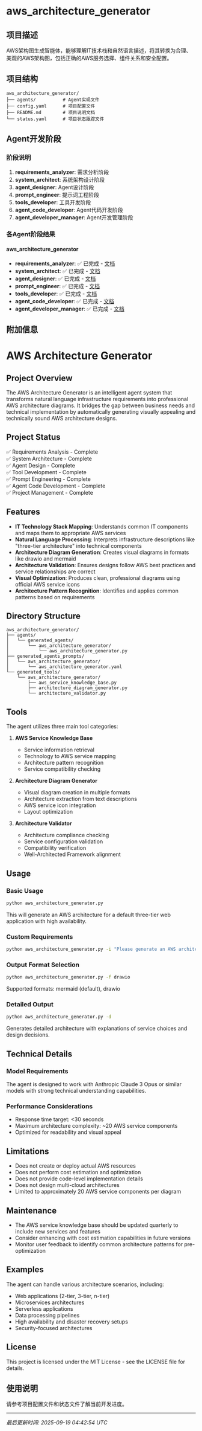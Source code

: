 # aws_architecture_generator

## 项目描述
AWS架构图生成智能体，能够理解IT技术栈和自然语言描述，将其转换为合理、美观的AWS架构图，包括正确的AWS服务选择、组件关系和安全配置。

## 项目结构
```
aws_architecture_generator/
├── agents/          # Agent实现文件
├── config.yaml      # 项目配置文件
├── README.md        # 项目说明文档
└── status.yaml      # 项目状态跟踪文件
```

## Agent开发阶段

### 阶段说明
1. **requirements_analyzer**: 需求分析阶段
2. **system_architect**: 系统架构设计阶段
3. **agent_designer**: Agent设计阶段
4. **prompt_engineer**: 提示词工程阶段
5. **tools_developer**: 工具开发阶段
6. **agent_code_developer**: Agent代码开发阶段
7. **agent_developer_manager**: Agent开发管理阶段

### 各Agent阶段结果

#### aws_architecture_generator
- **requirements_analyzer**: ✅ 已完成 - [文档](projects/aws_architecture_generator/agents/aws_architecture_generator/requirements_analyzer.json)
- **system_architect**: ✅ 已完成 - [文档](projects/aws_architecture_generator/agents/aws_architecture_generator/system_architect.json)
- **agent_designer**: ✅ 已完成 - [文档](projects/aws_architecture_generator/agents/aws_architecture_generator/agent_designer.json)
- **prompt_engineer**: ✅ 已完成 - [文档](projects/aws_architecture_generator/agents/aws_architecture_generator/prompt_engineer.json)
- **tools_developer**: ✅ 已完成 - [文档](projects/aws_architecture_generator/agents/aws_architecture_generator/tools_developer.json)
- **agent_code_developer**: ✅ 已完成 - [文档](projects/aws_architecture_generator/agents/aws_architecture_generator/agent_code_developer.json)
- **agent_developer_manager**: ✅ 已完成 - [文档](projects/aws_architecture_generator/agents/aws_architecture_generator/agent_developer_manager.json)

## 附加信息
# AWS Architecture Generator

## Project Overview
The AWS Architecture Generator is an intelligent agent system that transforms natural language infrastructure requirements into professional AWS architecture diagrams. It bridges the gap between business needs and technical implementation by automatically generating visually appealing and technically sound AWS architecture designs.

## Project Status
✅ Requirements Analysis - Complete  
✅ System Architecture - Complete  
✅ Agent Design - Complete  
✅ Tool Development - Complete  
✅ Prompt Engineering - Complete  
✅ Agent Code Development - Complete  
✅ Project Management - Complete  

## Features
- **IT Technology Stack Mapping**: Understands common IT components and maps them to appropriate AWS services
- **Natural Language Processing**: Interprets infrastructure descriptions like "three-tier architecture" into technical components
- **Architecture Diagram Generation**: Creates visual diagrams in formats like drawio and mermaid
- **Architecture Validation**: Ensures designs follow AWS best practices and service relationships are correct
- **Visual Optimization**: Produces clean, professional diagrams using official AWS service icons
- **Architecture Pattern Recognition**: Identifies and applies common patterns based on requirements

## Directory Structure
```
aws_architecture_generator/
├── agents/
│   └── generated_agents/
│       └── aws_architecture_generator/
│           └── aws_architecture_generator.py
├── generated_agents_prompts/
│   └── aws_architecture_generator/
│       └── aws_architecture_generator.yaml
└── generated_tools/
    └── aws_architecture_generator/
        ├── aws_service_knowledge_base.py
        ├── architecture_diagram_generator.py
        └── architecture_validator.py
```

## Tools
The agent utilizes three main tool categories:

1. **AWS Service Knowledge Base**
   - Service information retrieval
   - Technology to AWS service mapping
   - Architecture pattern recognition
   - Service compatibility checking

2. **Architecture Diagram Generator**
   - Visual diagram creation in multiple formats
   - Architecture extraction from text descriptions
   - AWS service icon integration
   - Layout optimization

3. **Architecture Validator**
   - Architecture compliance checking
   - Service configuration validation
   - Compatibility verification
   - Well-Architected Framework alignment

## Usage

### Basic Usage
```bash
python aws_architecture_generator.py
```
This will generate an AWS architecture for a default three-tier web application with high availability.

### Custom Requirements
```bash
python aws_architecture_generator.py -i "Please generate an AWS architecture for a microservices e-commerce platform with high availability and disaster recovery"
```

### Output Format Selection
```bash
python aws_architecture_generator.py -f drawio
```
Supported formats: mermaid (default), drawio

### Detailed Output
```bash
python aws_architecture_generator.py -d
```
Generates detailed architecture with explanations of service choices and design decisions.

## Technical Details

### Model Requirements
The agent is designed to work with Anthropic Claude 3 Opus or similar models with strong technical understanding capabilities.

### Performance Considerations
- Response time target: <30 seconds
- Maximum architecture complexity: ~20 AWS service components
- Optimized for readability and visual appeal

## Limitations
- Does not create or deploy actual AWS resources
- Does not perform cost estimation and optimization
- Does not provide code-level implementation details
- Does not design multi-cloud architectures
- Limited to approximately 20 AWS service components per diagram

## Maintenance
- The AWS service knowledge base should be updated quarterly to include new services and features
- Consider enhancing with cost estimation capabilities in future versions
- Monitor user feedback to identify common architecture patterns for pre-optimization

## Examples
The agent can handle various architecture scenarios, including:
- Web applications (2-tier, 3-tier, n-tier)
- Microservices architectures
- Serverless applications
- Data processing pipelines
- High availability and disaster recovery setups
- Security-focused architectures

## License
This project is licensed under the MIT License - see the LICENSE file for details.

## 使用说明
请参考项目配置文件和状态文件了解当前开发进度。

---
*最后更新时间: 2025-09-19 04:42:54 UTC*
